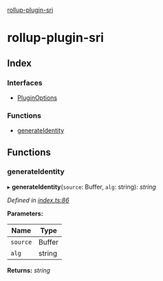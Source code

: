 [rollup-plugin-sri](README.md)

# rollup-plugin-sri

## Index

### Interfaces

* [PluginOptions](interfaces/pluginoptions.md)

### Functions

* [generateIdentity](README.md#generateidentity)

## Functions

###  generateIdentity

▸ **generateIdentity**(`source`: Buffer, `alg`: string): *string*

*Defined in [index.ts:86](https://github.com/JonasKruckenberg/rollup-plugin-sri/blob/8a6edad/index.ts#L86)*

**Parameters:**

Name | Type |
------ | ------ |
`source` | Buffer |
`alg` | string |

**Returns:** *string*
